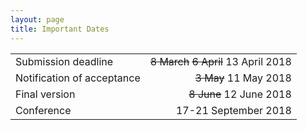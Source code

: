```yaml
---
layout: page
title: Important Dates
---
```

|||
|:---|---:|
| Submission deadline  | ~~8 March~~ ~~6 April~~ 13 April 2018 |
| Notification of acceptance | ~~3 May~~ 11 May 2018 |
| Final version | ~~8 June~~ 12 June 2018 |
| Conference | 17-21 September 2018 |

